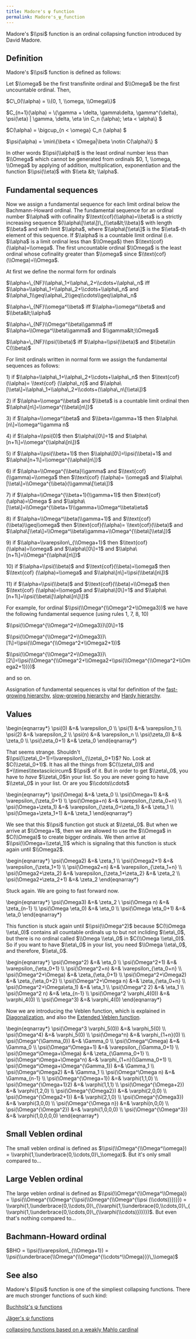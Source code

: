 ```yaml
---
title: Madore's ψ function
permalink: Madore's_ψ_function
---
```


Madore's $\\psi$ function is an ordinal collapsing function
introduced by David Madore.

## Definition

Madore's $\\psi$ function is defined as follows:

Let $\\omega$ be the first transfinite ordinal and $\\Omega$ be
the first uncountable ordinal. Then,

$C\_0(\\alpha) = \\{0, 1, \\omega, \\Omega\\}$

$C\_{n+1}(\\alpha) = \\{\\gamma + \\delta, \\gamma\\delta,
\\gamma^{\\delta}, \\psi(\\eta) \| \\gamma, \\delta, \\eta \\in C\_n
(\\alpha); \\eta &lt; \\alpha\\} $

$C(\\alpha) = \\bigcup\_{n &lt; \\omega} C\_n (\\alpha) $

$\\psi(\\alpha) = \\min\\{\\beta &lt; \\Omega\|\\beta \\notin
C(\\alpha)\\} $

In other words $\\psi(\\alpha)$ is the least ordinal number less
than $\\Omega$ which cannot be generated from ordinals $0, 1,
\\omega, \\Omega$ by applying of addition, multiplication,
exponentiation and the function $\\psi(\\eta)$ with $\\eta &lt;
\\alpha$.

## Fundamental sequences

Now we assign a fundamental sequence for each limit ordinal below the
Bachmann-Howard ordinal. The fundamental sequence for an ordinal number
$\\alpha$ with cofinality $\\text{cof}(\\alpha)=\\beta$ is a
strictly increasing sequence $(\\alpha\[\\eta\])\_{\\eta&lt;\\beta}$
with length $\\beta$ and with limit $\\alpha$, where
$\\alpha\[\\eta\]$ is the $\\eta$-th element of this sequence.
If $\\alpha$ is a countable limit ordinal (i.e. $\\alpha$ is a
limit ordinal less than $\\Omega$) then
$\\text{cof}(\\alpha)=\\omega$. The first uncountable ordinal
$\\Omega$ is the least ordinal whose cofinality greater than
$\\omega$ since $\\text{cof}(\\Omega)=\\Omega$.

At first we define the normal form for ordinals

$\\alpha=\_{NF}\\alpha\_1+\\alpha\_2+\\cdots+\\alpha\_n$ iff
$\\alpha=\\alpha\_1+\\alpha\_2+\\cdots+\\alpha\_n$ and
$\\alpha\_1\\geq\\alpha\_2\\geq\\cdots\\geq\\alpha\_n$

$\\alpha=\_{NF}\\omega^\\beta$ iff $\\alpha=\\omega^\\beta$ and
$\\beta&lt;\\alpha$

$\\alpha=\_{NF}\\Omega^\\beta\\gamma$ iff
$\\alpha=\\Omega^\\beta\\gamma$ and $\\gamma&lt;\\Omega$

$\\alpha=\_{NF}\\psi(\\beta)$ iff $\\alpha=\\psi(\\beta)$ and
$\\beta\\in C(\\beta)$

For limit ordinals written in normal form we assign the fundamental
sequences as follows:

1\) if $\\alpha=\\alpha\_1+\\alpha\_2+\\cdots+\\alpha\_n$ then
$\\text{cof} (\\alpha)= \\text{cof} (\\alpha\_n)$ and
$\\alpha\[\\eta\]=\\alpha\_1+\\alpha\_2+\\cdots+(\\alpha\_n\[\\eta\])$

2\) if $\\alpha=\\omega^\\beta$ and $\\beta$ is a countable
limit ordinal then $\\alpha\[n\]=\\omega^{\\beta\[n\]}$

3\) if $\\alpha=\\omega^\\beta$ and $\\beta=\\gamma+1$ then
$\\alpha\[n\]=\\omega^\\gamma n$

4\) if $\\alpha=\\psi(0)$ then $\\alpha\[0\]=1$ and
$\\alpha\[n+1\]=\\omega^{\\alpha\[n\]}$

5\) if $\\alpha=\\psi(\\beta+1)$ then
$\\alpha\[0\]=\\psi(\\beta)+1$ and
$\\alpha\[n+1\]=\\omega^{\\alpha\[n\]}$

6\) if $\\alpha=\\Omega^{\\beta}\\gamma$ and $\\text{cof}
(\\gamma)=\\omega$ then $\\text{cof} (\\alpha)= \\omega$ and
$\\alpha\[\\eta\]=\\Omega^{\\beta}(\\gamma\[\\eta\])$

7\) if $\\alpha=\\Omega^{\\beta+1}(\\gamma+1)$ then $\\text{cof}
(\\alpha)=\\Omega $ and
$\\alpha\[\\eta\]=\\Omega^{\\beta+1}\\gamma+\\Omega^\\beta\\eta$

8\) if $\\alpha=\\Omega^\\beta(\\gamma+1)$ and
$\\text{cof}(\\beta)\\geq\\omega$ then $\\text{cof}(\\alpha)=
\\text{cof}(\\beta)$ and
$\\alpha\[\\eta\]=\\Omega^\\beta\\gamma+\\Omega^{\\beta\[\\eta\]}$

9\) if $\\alpha=\\varepsilon\_{\\Omega+1}$ then $\\text{cof}
(\\alpha)=\\omega$ and $\\alpha\[0\]=1$ and
$\\alpha\[n+1\]=\\Omega^{\\alpha\[n\]}$

10\) if $\\alpha=\\psi(\\beta)$ and
$\\text{cof}(\\beta)=\\omega$ then $\\text{cof}
(\\alpha)=\\omega$ and $\\alpha\[n\]=\\psi(\\beta\[n\])$

11\) if $\\alpha=\\psi(\\beta)$ and
$\\text{cof}(\\beta)=\\Omega$ then $\\text{cof}
(\\alpha)=\\omega$ and $\\alpha\[0\]=1$ and
$\\alpha\[n+1\]=\\psi(\\beta\[\\alpha\[n\]\])$

  
For example, for ordinal $\\psi(\\Omega^{\\Omega^2+\\Omega3})$ we
have the following fundamental sequence (using rules 1, 7, 8, 10)

$\\psi(\\Omega^{\\Omega^2+\\Omega3})\[0\]=1$

$\\psi(\\Omega^{\\Omega^2+\\Omega3})\[1\]=\\psi(\\Omega^{\\Omega^2+\\Omega2+1})$

$\\psi(\\Omega^{\\Omega^2+\\Omega3})\[2\]=\\psi(\\Omega^{\\Omega^2+\\Omega2+\\psi(\\Omega^{\\Omega^2+\\Omega2+1})})$

and so on.

Assignation of fundamental sequences is vital for definition of the
[fast-growing
hierarchy](Fast-growing_hierarchy "Fast-growing hierarchy"),
[slow-growing
hierarchy](Slow-growing_hierarchy "Slow-growing hierarchy")
and [Hardy
hierarchy](Hardy_hierarchy "Hardy hierarchy").

## Values

\\begin{eqnarray\*} \\psi(0) &=& \\varepsilon\_0 \\\\ \\psi(1) &=&
\\varepsilon\_1 \\\\ \\psi(2) &=& \\varepsilon\_2 \\\\ \\psi(n) &=&
\\varepsilon\_n \\\\ \\psi(\\zeta\_0) &=& \\zeta\_0 \\\\
\\psi(\\zeta\_0+1) &=& \\zeta\_0 \\end{eqnarray\*}

That seems strange. Shouldn't
$\\psi(\\zeta\_0+1)=\\varepsilon\_{\\zeta\_0+1}$? No. Look at
$C(\\zeta\_0+1)$. It has all the things from $C(\\zeta\_0)$ and
$+\\times\\textasciicircum$ $\\psi$ of it. But in order to get
$\\zeta\_0$, you have to *have* $\\zeta\_0$in your list. So you
are never going to have $\\zeta\_0$ in your list. Or are you
$\\cdots\\cdots$

\\begin{eqnarray\*} \\psi(\\Omega) &=& \\zeta\_0 \\\\ \\psi(\\Omega+1)
&=& \\varepsilon\_{\\zeta\_0+1} \\\\ \\psi(\\Omega+n) &=&
\\varepsilon\_{\\zeta\_0+n} \\\\ \\psi(\\Omega+\\zeta\_1) &=&
\\varepsilon\_{\\zeta\_0+\\zeta\_1} &=& \\zeta\_1 \\\\
\\psi(\\Omega+\\zeta\_1+1) &=& \\zeta\_1 \\end{eqnarray\*}

We see that this $\\psi$ function got stuck at $\\zeta\_0$. But
when we arrive at $\\Omega+1$, then we are allowed to use the
$\\Omega$ in $C(\\Omega)$ to create bigger ordinals. We then
arrive at $\\psi(\\Omega+\\zeta\_1)$ which is signaling that this
function is stuck again until $\\Omega2$.

\\begin{eqnarray\*} \\psi(\\Omega2) &=& \\zeta\_1 \\\\ \\psi(\\Omega2+1)
&=& \\varepsilon\_{\\zeta\_1+1} \\\\ \\psi(\\Omega2+n) &=&
\\varepsilon\_{\\zeta\_1+n} \\\\ \\psi(\\Omega2+\\zeta\_2) &=&
\\varepsilon\_{\\zeta\_1+\\zeta\_2} &=& \\zeta\_2 \\\\
\\psi(\\Omega2+\\zeta\_2+1) &=& \\zeta\_2 \\end{eqnarray\*}

Stuck again. We are going to fast forward now.

\\begin{eqnarray\*} \\psi(\\Omega3) &=& \\zeta\_2 \\ \\psi(\\Omega n)
&=& \\zeta\_{n-1} \\\\ \\psi(\\Omega \\eta\_0) &=& \\eta\_0 \\\\
\\psi(\\Omega \\eta\_0+1) &=& \\eta\_0 \\end{eqnarray\*}

This function is stuck again until $\\psi(\\Omega^2)$ because
$C(\\Omega \\eta\_0)$ contains all countable ordinals up to but not
incliding $\\eta\_0$, but there is no ordinal called $\\Omega
\\eta\_0$ in $C(\\Omega \\eta\_0)$. So if you want to have
$\\eta\_0$ in your list, you need $\\Omega \\eta\_0$, and
therefore, $\\eta\_0$.

\\begin{eqnarray\*} \\psi(\\Omega^2) &=& \\eta\_0 \\\\
\\psi(\\Omega^2+1) &=& \\varepsilon\_{\\eta\_0+1} \\\\
\\psi(\\Omega^2+n) &=& \\varepsilon\_{\\eta\_0+n} \\\\
\\psi(\\Omega^2+\\Omega) &=& \\zeta\_{\\eta\_0+1} \\\\
\\psi(\\Omega^2+\\Omega2) &=& \\zeta\_{\\eta\_0+2} \\\\
\\psi(\\Omega^2+\\Omega n) &=& \\zeta\_{\\eta\_0+n} \\\\
\\psi(\\Omega^2+\\Omega\\eta\_1) &=& \\eta\_1 \\\\ \\psi(\\Omega^2 2)
&=& \\eta\_1 \\\\ \\psi(\\Omega^2 n) &=& \\eta\_{n-1} \\\\
\\psi(\\Omega^2 \\varphi\_4(0)) &=& \\varphi\_4(0) \\\\ \\psi(\\Omega^3)
&=& \\varphi\_4(0) \\end{eqnarray\*}

Now we are introducing the Veblen function, which is explained in
[Diagonalization](Diagonalization "Diagonalization"),
and also the [Extended Veblen
function](Extended_Veblen_function "Extended Veblen function").

\\begin{eqnarray\*} \\psi(\\Omega^3 \\varphi\_5(0)) &=& \\varphi\_5(0)
\\\\ \\psi(\\Omega^4) &=& \\varphi\_5(0) \\\\ \\psi(\\Omega^n) &=&
\\varphi\_{1+n}(0) \\\\ \\psi(\\Omega^{\\Gamma\_0}) &=& \\Gamma\_0 \\\\
\\psi(\\Omega^\\Omega) &=& \\Gamma\_0 \\\\ \\psi(\\Omega^\\Omega+1) &=&
\\varepsilon\_{\\Gamma\_0+1} \\\\ \\psi(\\Omega^\\Omega+\\Omega) &=&
\\zeta\_{\\Gamma\_0+1} \\\\ \\psi(\\Omega^\\Omega+\\Omega^n) &=&
\\varphi\_{1+n}(\\Gamma\_0+1) \\\\
\\psi(\\Omega^\\Omega+\\Omega^{\\Gamma\_1}) &=& \\Gamma\_1 \\\\
\\psi(\\Omega^\\Omega2) &=& \\Gamma\_1 \\\\ \\psi(\\Omega^\\Omega n) &=&
\\Gamma\_{n-1} \\\\ \\psi(\\Omega^{\\Omega+1}) &=& \\varphi(1,1,0) \\\\
\\psi(\\Omega^{\\Omega+1}2) &=& \\varphi(1,1,1) \\\\
\\psi(\\Omega^{\\Omega+2}) &=& \\varphi(1,2,0) \\\\
\\psi(\\Omega^{\\Omega2}) &=& \\varphi(2,0,0) \\\\
\\psi(\\Omega^{\\Omega2+1}) &=& \\varphi(2,1,0) \\\\
\\psi(\\Omega^{\\Omega3}) &=& \\varphi(3,0,0) \\\\
\\psi(\\Omega^{\\Omega n}) &=& \\varphi(n,0,0) \\\\
\\psi(\\Omega^{\\Omega^2}) &=& \\varphi(1,0,0,0) \\\\
\\psi(\\Omega^{\\Omega^3}) &=& \\varphi(1,0,0,0,0) \\end{eqnarray\*}

## Small Veblen ordinal

The small veblen ordinal is defined as
$\\psi(\\Omega^{\\Omega^\\omega}) =
\\varphi(1,\\underbrace{0,\\cdots,0}\_\\omega)$. But it's only small
compared to...

## Large Veblen ordinal

The large veblen ordinal is defined as
$\\psi(\\Omega^{\\Omega^\\Omega}) =
\\psi(\\Omega^{\\Omega^{\\psi(\\Omega^{\\Omega^{\\psi (\\cdots)}})}}) =
\\varphi(1,\\underbrace{0,\\cdots,0}\_{\\varphi(1,\\underbrace{0,\\cdots,0}\_{\\varphi(1,\\underbrace{0,\\cdots,0}\_{\\varphi(\\cdots)})})})$.
But even that's nothing compared to...

## Bachmann-Howard ordinal

$BHO = \\psi(\\varepsilon\_{\\Omega+1}) =
\\psi(\\underbrace{\\Omega^{\\Omega^{\\cdots^\\Omega}}}\_\\omega)$

## See also

Madore's $\\psi$ function is one of the simpliest collapsing
functions. There are much stronger functions of such kind:

[Buchholz's ψ
functions](Buchholz%27s_%CF%88_functions "Buchholz's ψ functions")

[Jäger's ψ
functions](J%C3%A4ger%27s_collapsing_functions_and_%CF%81-inaccessible_ordinals "Jäger's collapsing functions and ρ-inaccessible ordinals")

[collapsing functions based on a weakly Mahlo
cardinal](User_blog:Denis_Maksudov/Ordinal_functions_collapsing_the_least_weakly_Mahlo_cardinal;_a_system_of_fundamental_sequences "User blog:Denis Maksudov/Ordinal functions collapsing the least weakly Mahlo cardinal; a system of fundamental sequences")


